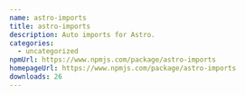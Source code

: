 ```yaml
---
name: astro-imports
title: astro-imports
description: Auto imports for Astro.
categories:
  - uncategorized
npmUrl: https://www.npmjs.com/package/astro-imports
homepageUrl: https://www.npmjs.com/package/astro-imports
downloads: 26
---
```

